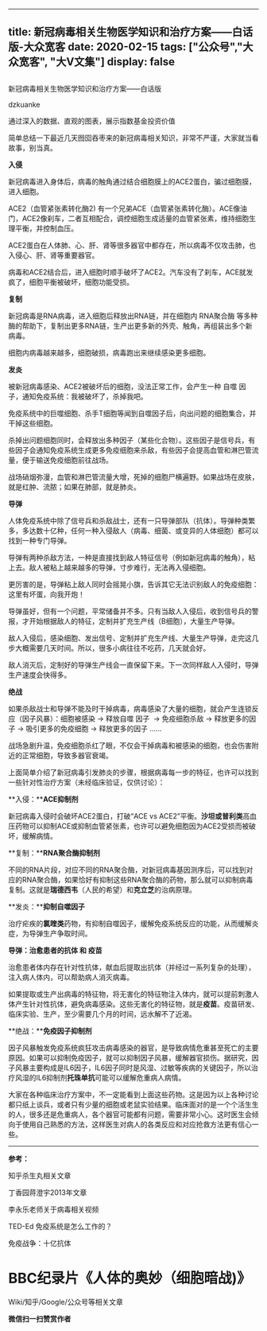 
---
title:   新冠病毒相关生物医学知识和治疗方案——白话版-大众宽客
date: 2020-02-15
tags: ["公众号","大众宽客", "大V文集"]
display: false
---


## 



新冠病毒相关生物医学知识和治疗方案——白话版




dzkuanke




通过深入的数据、直观的图表，展示指数基金投资价值


简单总结一下最近几天囫囵吞枣来的新冠病毒相关知识，非常不严谨，大家就当看故事，别当真。



**入侵**

新冠病毒进入身体后，病毒的触角通过结合细胞膜上的ACE2蛋白，骗过细胞膜，进入细胞。



ACE2（血管紧张素转化酶2)&nbsp;有一个兄弟ACE（血管紧张素转化酶）。ACE像油门，ACE2像刹车，二者互相配合，调控细胞生成适量的血管紧张素，维持细胞生理平衡，并控制血压。



ACE2蛋白在人体肺、心、肝、肾等很多器官中都存在，所以病毒不仅攻击肺，也入侵心、肝、肾等重要器官。



病毒和ACE2结合后，进入细胞时顺手破坏了ACE2。汽车没有了刹车，ACE就发疯了，细胞平衡被破坏，细胞功能受损。



**复制**

新冠病毒是RNA病毒，进入细胞后释放出RNA链，并在细胞内 RNA聚合酶&nbsp;等多种酶的帮助下，复制出更多RNA链，生产出更多新的外壳、触角，再组装出多个新病毒。



细胞内病毒越来越多，细胞破损，病毒跑出来继续感染更多细胞。



**<strong style="white-space: normal;">发炎**</strong>

被新冠病毒感染、ACE2被破坏后的细胞，没法正常工作，会产生一种 自噬 因子，通知免疫系统：我被破坏了，杀掉我吧。



免疫系统中的巨噬细胞、杀手T细胞等闻到自噬因子后，向出问题的细胞集合，并干掉这些细胞。



杀掉出问题细胞同时，会释放出多种因子（某些化合物）。这些因子是信号兵，有些因子会通知免疫系统生成更多免疫细胞来杀敌，有些因子会提高血管和淋巴管流量，便于输送免疫细胞前往战场。



战场硝烟弥漫，血管和淋巴管流量大增，死掉的细胞尸横遍野。如果战场在皮肤，就是红肿、流脓；如果在肺部，就是肺炎。



**导弹**

人体免疫系统中除了信号兵和杀敌战士，还有一只导弹部队（抗体）。导弹种类繁多，多达数十亿种，任何一种入侵敌人（病毒、细菌、或变异的人体细胞）都可以找到一种专门导弹。



导弹有两种杀敌方法，一种是直接找到敌人特征信号（例如新冠病毒的触角），粘上去。敌人被粘上越来越多的导弹，寸步难行，无法再入侵细胞。



更厉害的是，导弹粘上敌人同时会摇晃小旗，告诉其它无法识别敌人的免疫细胞：这里有坏蛋，向我开炮！



导弹虽好，但有一个问题，平常储备并不多。只有当敌人入侵后，收到信号兵的警报，才开始根据敌人的特征，定制并扩充生产线（B细胞），大量生产导弹。



敌人入侵后，感染细胞、发出信号、定制并扩充生产线、大量生产导弹，走完这几步大概需要几天时间。所以，很多小病往往不吃药，几天就会好。



敌人消灭后，定制好的导弹生产线会一直保留下来。下一次同样敌人入侵时，导弹生产速度会快得多。



**绝战**

如果杀敌战士和导弹不能及时干掉病毒，病毒感染了大量的细胞，就会产生连锁反应（因子风暴）：细胞被感染 -&gt;&nbsp;释放自噬 因子&nbsp; -&gt;&nbsp;免疫细胞杀敌 -&gt; 释放更多的因子 -&gt; 吸引更多的免疫细胞 -&gt;&nbsp;释放更多的因子 ......



战场急剧升温，免疫细胞杀红了眼，不仅会干掉病毒和被感染的细胞，也会伤害附近的正常细胞，导致多器官衰竭。





上面简单介绍了新冠病毒引发肺炎的步骤，根据病毒每一步的特征，也许可以找到一些针对性治疗方案（未经临床验证，仅供讨论）：



**入侵：****ACE抑制剂**

新冠病毒入侵时会破坏ACE2蛋白，打破“ACE vs ACE2”平衡。**沙坦或普利类**高血压药物可以抑制ACE或抑制血管紧张素，也许可以避免细胞因为ACE2受损而被破坏，缓解病情。



**复制：****RNA聚合酶抑制剂**

不同的RNA片段，对应不同的RNA聚合酶，对新冠病毒基因测序后，可以找到对应的RNA聚合酶，如果恰好有抑制这些RNA聚合酶的药物，那么就可以抑制病毒复制。这就是**瑞德西韦**（人民的希望）和**克立芝**的治病原理。



**发炎：****抑制自噬因子**

治疗疟疾的**氯喹类**药物，有抑制自噬因子，缓解免疫系统反应的功能，从而缓解炎症，为导弹生产争取时间。



**导弹：治愈患者的<strong style="white-space: normal;">抗体&nbsp;和&nbsp;**</strong>**疫苗**

治愈患者体内存在针对性抗体，献血后提取出抗体（并经过一系列复杂的处理），注入病人体内，可以帮助病人消灭病毒。



如果提取或生产出病毒的特征物，将无害化的特征物注入体内，就可以提前刺激人体产生针对性抗体，避免病毒感染。这些无害化的特征物，就是**疫苗**。疫苗研发、临床实验、生产，至少需要几个月的时间，远水解不了近渴。



**绝战：****免疫因子抑制剂**

因子风暴触发免疫系统疯狂攻击病毒感染的器官，是导致病情危重甚至死亡的主要原因。如果可以抑制免疫因子，就可以抑制因子风暴，缓解器官损伤。据研究，因子风暴主要构成是IL6因子，IL6因子同时是风湿、过敏等疾病的关键因子，所以治疗风湿的IL6抑制剂**托珠单抗**可能可以缓解危重病人病情。





大家在各种临床治疗方案中，不一定能看到上面这些药物。这是因为以上各种讨论都只纸上谈兵，或者只有少量的细胞或老鼠实验结果。临床面对的是一个个活生生的人，很多还是危重病人，各个器官可能都有问题，需要非常小心。这时医生会倾向于使用自己熟悉的方法，这样医生对病人的各类反应和对应抢救方法更有信心一些。



****

**参考：**

知乎杀生丸相关文章

丁香园蒋澄宇2013年文章

李永乐老师关于病毒相关视频

TED-Ed 免疫系统是怎么工作的？

免疫战争：十亿抗体

# BBC纪录片《人体的奥妙（细胞暗战)》

Wiki/知乎/Google/公众号等相关文章


**微信扫一扫赞赏作者**














